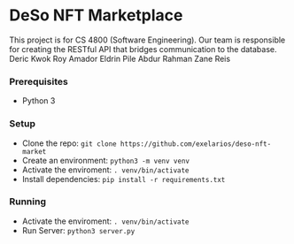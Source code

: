 # DeSo NFT Marketplace

This project is for CS 4800 (Software Engineering). Our team is responsible for creating the RESTful API that bridges communication to the database.
Deric Kwok
Roy Amador
Eldrin Pile
Abdur Rahman
Zane Reis

### Prerequisites
- Python 3

### Setup
- Clone the repo: `git clone https://github.com/exelarios/deso-nft-market`
- Create an environment: `python3 -m venv venv`
- Activate the enviroment: `. venv/bin/activate`
- Install dependencies: `pip install -r requirements.txt`

### Running
- Activate the enviroment: `. venv/bin/activate`
- Run Server: `python3 server.py`
